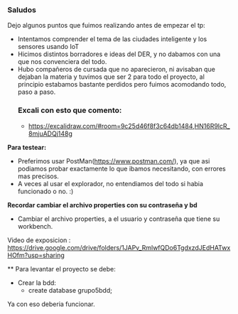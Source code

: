 ### Saludos

Dejo algunos puntos que fuimos realizando antes de empezar el tp:

 - Intentamos comprender el tema de las ciudades inteligente y los sensores usando IoT
 - Hicimos distintos borradores e ideas del DER, y no dabamos con una que nos convenciera del todo.
 - Hubo compañeros de cursada que no aparecieron, ni avisaban que dejaban la materia y tuvimos que ser 2 para todo el proyecto,
   al principio estabamos bastante perdidos pero fuimos acomodando todo, paso a paso.
   ### Excali con esto que comento: 
    - https://excalidraw.com/#room=9c25d46f8f3c64db1484,HN16R9lcR_8mjuADQj148g

**Para testear:**
- Preferimos usar PostMan(https://www.postman.com/), ya que asi podiamos probar exactamente lo que ibamos necesitando, con errores mas precisos.
- A veces al usar el explorador, no entendiamos del todo si habia funcionado o no. :) 

**Recordar cambiar el archivo properties con su contraseña y bd**
- Cambiar el archivo properties, a el usuario y contraseña que tiene su workbench.
  
Video de exposicion : https://drive.google.com/drive/folders/1JAPv_RmlwfQDo6TgdxzdJEdHATwxHOfm?usp=sharing

** Para levantar el proyecto se debe:
- Crear la bdd:
    - create database grupo5bdd;
 
 Ya con eso deberia funcionar.
